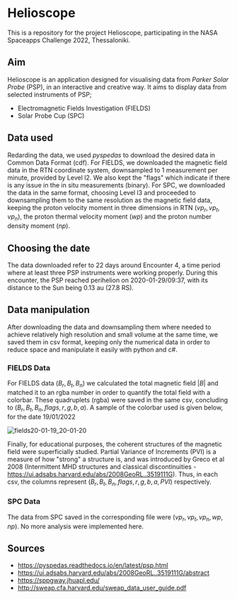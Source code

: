 # Helioscope
This is a repository for the project Helioscope, participating in the NASA Spaceapps Challenge 2022, Thessaloniki.

## Aim
Helioscope is an application designed for visualising data from *Parker Solar Probe* (PSP), in an interactive and creative way. It aims to display data from selected instruments of PSP;
- Electromagnetic Fields Investigation (FIELDS)
- Solar Probe Cup (SPC)

## Data used
Redarding the data, we used *pyspedas* to download the desired data in Common Data Format (cdf). For FIELDS, we downloaded the magnetic field data in the RTN coordinate system, downsampled to 1 measurement per minute, provided by Level l2. We also kept the "flags" which indicate if there is any issue in the in situ measurements (binary). For SPC, we downloaded the data in the same format, choosing Level l3 and proceeded to downsampling them to the same resolution as the magnetic field data, keeping the proton velocity moment in three dimensions in RTN $(vp_r, vp_t, vp_n)$, the proton thermal velocity moment $(wp)$ and the proton number density moment $(np)$.

## Choosing the date
The data downloaded refer to 22 days around Encounter 4, a time period where at least three PSP instruments were working properly. During this encounter, the PSP reached perihelion on 2020-01-29/09:37, with its distance to the Sun being 0.13 au (27.8 RS).

## Data manipulation
After downloading the data and downsampling them where needed to achieve relatively high resolution and small volume at the same time, we saved them in csv format, keeping only the numerical data in order to reduce space and manipulate it easily with python and c#.

### FIELDS Data
For FIELDS data $(B_r, B_t, B_n)$ we calculated the total magnetic field $|B|$ and matched it to an rgba number in order to quantify the total field with a colorbar. These quadruplets (rgba) were saved in the same csv, concluding to $(B_r, B_t, B_n, flags, r, g, b, a)$. A sample of the colorbar used is given below, for the date 19/01/2022

![fields20-01-19_20-01-20](https://user-images.githubusercontent.com/80003772/193410177-aeadc82d-1b7b-41f7-b9a7-288cf14e12be.png)

Finally, for educational purposes, the coherent structures of the magnetic field were superficially studied. Partial Variance of Increments (PVI) is a measure of how "strong" a structure is, and was introduced by Greco et al 2008 (Intermittent MHD structures and classical discontinuities - https://ui.adsabs.harvard.edu/abs/2008GeoRL..3519111G). Thus, in each csv, the columns represent $(B_r, B_t, B_n, flags, r, g, b, a, PVI)$ respectively.

### SPC Data
The data from SPC saved in the corresponding file were $(vp_r, vp_t, vp_n, wp, np)$. No more analysis were implemented here.

## Sources
- https://pyspedas.readthedocs.io/en/latest/psp.html
- https://ui.adsabs.harvard.edu/abs/2008GeoRL..3519111G/abstract
- https://sppgway.jhuapl.edu/
- http://sweap.cfa.harvard.edu/sweap_data_user_guide.pdf
